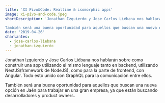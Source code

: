 ```yaml
---
title: 'XI Pivo&Code: Realtime & isomorphic apps'
image: xi-pivo-and-code.jpeg
shortDescription: 'Jonathan Izquierdo y Jose Carlos Liébana nos hablarán sobre como construir una app utilizando el mismo lenguaje tanto en backend, utilizando NestJS(framework de NodeJS), como para la parte de frontend, con Angular. Todo esto unido con GraphQL para la comunicación entre ellos.

También será una buena oportunidad para aquellos que buscan una nueva opción en Jaén para trabajar en una gran empresa, ya que están buscando desarrolladores y product owners.'
date: '2019-04-26'
charlantes:
  - jose-carlos-liebana
  - jonathan-izquierdo
---
```


Jonathan Izquierdo y Jose Carlos Liébana nos hablarán sobre como construir una app utilizando el mismo lenguaje tanto en backend, utilizando NestJS(framework de NodeJS), como para la parte de frontend, con Angular. Todo esto unido con GraphQL para la comunicación entre ellos.

También será una buena oportunidad para aquellos que buscan una nueva opción en Jaén para trabajar en una gran empresa, ya que están buscando desarrolladores y product owners.
